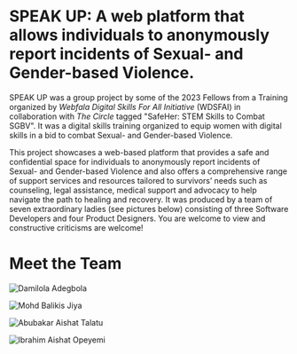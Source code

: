 # SPEAK UP: A web platform that allows individuals to anonymously report incidents of Sexual- and Gender-based Violence. #

SPEAK UP was a group project by some of the 2023 Fellows from a Training organized by _Webfala Digital Skills For All Initiative_ (WDSFAI) in collaboration with _The Circle_ tagged "SafeHer: STEM Skills to Combat SGBV". It was a digital skills training organized to equip women with digital skills in a bid to combat Sexual- and Gender-based Violence.

This project showcases a web-based platform that provides a safe and confidential space for individuals to anonymously report incidents of Sexual- and Gender-based Violence and also offers a comprehensive range of support services and resources tailored to survivors’ needs such as counseling, legal assistance, medical support and advocacy to help navigate the path to healing and recovery. It was produced by a team of seven extraordinary ladies (see pictures below) consisting of three Software Developers and four Product Designers. You are welcome to view and constructive criticisms are welcome!

# Meet the Team
![Damilola Adegbola](https://github.com/webfalaInitiative/Group4/assets/118520344/91c65977-1984-40c7-8349-1399d6a8f2d8)

![Mohd Balikis Jiya](https://github.com/webfalaInitiative/Group4/assets/118520344/61d0c98b-b699-4db3-a1d2-aea29e5600fd)

![Abubakar Aishat Talatu](https://github.com/webfalaInitiative/Group4/assets/118520344/810ea8ce-2c47-4851-9323-1f5279e2e055)

![Ibrahim Aishat Opeyemi](https://github.com/webfalaInitiative/Group4/assets/118520344/97298e4d-284c-4e05-8633-b76a9613fd73)


